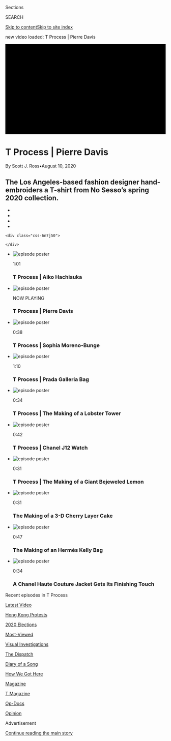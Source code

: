 <div id="app">

<div>

<div class="NYTAppHideMasthead css-ikk3s8 e1suatyy0">

<div class="section css-133zg39 e1suatyy2">

<div class="css-eph4ug er09x8g0">

<div class="css-6n7j50">

</div>

<span class="css-1dv1kvn">Sections</span>

<div class="css-10488qs">

<span class="css-1dv1kvn">SEARCH</span>

</div>

[Skip to content](#site-content)[Skip to site index](#site-index)

</div>

<div class="css-10698na e1huz5gh0">

</div>

</div>

</div>

</div>

<div data-aria-hidden="false">

<div id="site-content" data-role="main">

<div>

new video loaded: T Process | Pierre
Davis

<div>

<div class="css-z6smm2-videoContainer" data-role="button" tabindex="-1">

<div class="css-9jafkt-MastheadShadow">

</div>

<div class="css-11gu6ja-Overlay">

<div class="css-57kt75-PlayIconContainer">

<div class="css-1ct1iq3">

<div class="css-112r0at">

<div class="css-1ntlhln">

</div>

<div class="css-xyediy">

</div>

</div>

</div>

</div>

</div>

<div class="css-11kuxu4" style="width:100%;padding-bottom:56.25%;background:black">

<div class="css-122y91a">

</div>

</div>

</div>

<div class="css-1ap46ug">

<div class="css-1bacxw9">

<div class="css-ggwicp">

# <span>T Process | Pierre Davis</span>

<div class="css-19m31ns">

By Scott J. Ross<span class="css-1iknmmf">•</span>August 10,
2020

</div>

</div>

## The Los Angeles-based fashion designer hand-embroiders a T-shirt from No Sesso’s spring 2020 collection.

</div>

</div>

<div class="css-hn4bqd">

<div class="css-lsf37j">

<div class="css-x83khl">

<div class="css-141slpx">

<div class="css-d8bdto" data-role="toolbar" data-aria-label="Social Media Share buttons, Save button, and Comments Panel with current comment count" data-testid="share-tools">

  - 
  - 
  - 
  - 
    
    <div class="css-6n7j50">
    
    </div>

</div>

</div>

</div>

</div>

</div>

<div class="css-1iyuew3" disabled="">

</div>

<div class="css-1kpt05j">

  - [](https://www.nytimes3xbfgragh.onion/video/t-magazine/100000007260935/t-process-aiko-hachisuka.html?action=click&module=video-series-bar&region=header&pgtype=Article&playlistId=video/t-process)
    
    <div class="css-1aetz0h">
    
    ![episode
    poster](https://static01.graylady3jvrrxbe.onion/images/2020/08/10/t-magazine/10tmag-hachisuka/10tmag-hachisuka-square320.jpg)
    
    </div>
    
    <span class="css-1xigvfz">1:01</span>
    
    ### T Process | Aiko Hachisuka

  - <span class="css-1k4szha"></span>
    
    <div class="css-1aetz0h">
    
    ![episode
    poster](https://static01.graylady3jvrrxbe.onion/images/2020/08/10/t-magazine/10tmag-t-process-pierre-davis/10tmag-t-process-pierre-davis-square320.jpg)
    
    </div>
    
    <span class="css-1xigvfz"><span class="css-kraruq">NOW
    PLAYING</span></span>
    
    ### T Process | Pierre Davis

  - [](https://www.nytimes3xbfgragh.onion/video/t-magazine/design/100000007258999/t-process-sophia-moreno-bunge.html?action=click&module=video-series-bar&region=header&pgtype=Article&playlistId=video/t-process)
    
    <div class="css-1aetz0h">
    
    ![episode
    poster](https://static01.graylady3jvrrxbe.onion/images/2020/08/10/t-magazine/art/Tadobe-slide-F6M4/Tadobe-slide-F6M4-square320.jpg)
    
    </div>
    
    <span class="css-1xigvfz">0:38</span>
    
    ### T Process | Sophia Moreno-Bunge

  - [](https://www.nytimes3xbfgragh.onion/video/t-magazine/100000007129787/t-process-prada-galleria-bag.html?action=click&module=video-series-bar&region=header&pgtype=Article&playlistId=video/t-process)
    
    <div class="css-1aetz0h">
    
    ![episode
    poster](https://static01.graylady3jvrrxbe.onion/images/2020/05/12/t-magazine/12tmag-prada-galleria/12tmag-prada-galleria-square320.jpg)
    
    </div>
    
    <span class="css-1xigvfz">1:10</span>
    
    ### T Process | Prada Galleria Bag

  - [](https://www.nytimes3xbfgragh.onion/video/t-magazine/100000006981030/t-process-the-making-of-a-lobster-tower.html?action=click&module=video-series-bar&region=header&pgtype=Article&playlistId=video/t-process)
    
    <div class="css-1aetz0h">
    
    ![episode
    poster](https://static01.graylady3jvrrxbe.onion/images/2020/02/21/autossell/21tmag-banquets/21tmag-banquets-square320.png)
    
    </div>
    
    <span class="css-1xigvfz">0:34</span>
    
    ### T Process | The Making of a Lobster Tower

  - [](https://www.nytimes3xbfgragh.onion/video/t-magazine/100000006834800/t-process-chanel-j12-watch.html?action=click&module=video-series-bar&region=header&pgtype=Article&playlistId=video/t-process)
    
    <div class="css-1aetz0h">
    
    ![episode
    poster](https://static01.graylady3jvrrxbe.onion/images/2019/11/25/t-magazine/25tmag-chanel-watch/25tmag-chanel-watch-square320.jpg)
    
    </div>
    
    <span class="css-1xigvfz">0:42</span>
    
    ### T Process | Chanel J12 Watch

  - [](https://www.nytimes3xbfgragh.onion/video/t-magazine/100000006716047/t-process-the-making-of-a-giant-bejeweled-lemon.html?action=click&module=video-series-bar&region=header&pgtype=Article&playlistId=video/t-process)
    
    <div class="css-1aetz0h">
    
    ![episode
    poster](https://static01.graylady3jvrrxbe.onion/images/2019/09/20/t-magazine/12tmag-kathleenryan/12tmag-kathleenryan-square320.png)
    
    </div>
    
    <span class="css-1xigvfz">0:31</span>
    
    ### T Process | The Making of a Giant Bejeweled Lemon

  - [](https://www.nytimes3xbfgragh.onion/video/t-magazine/100000006363367/the-making-of-a-3-d-cherry-layer-cake.html?action=click&module=video-series-bar&region=header&pgtype=Article&playlistId=video/t-process)
    
    <div class="css-1aetz0h">
    
    ![episode
    poster](https://static01.graylady3jvrrxbe.onion/images/2019/02/21/t-magazine/21tmag-cake/21tmag-cake-square320.jpg)
    
    </div>
    
    <span class="css-1xigvfz">0:31</span>
    
    ### The Making of a 3-D Cherry Layer Cake

  - [](https://www.nytimes3xbfgragh.onion/video/t-magazine/fashion/100000006361342/the-making-of-an-hermes-kelly-bag.html?action=click&module=video-series-bar&region=header&pgtype=Article&playlistId=video/t-process)
    
    <div class="css-1aetz0h">
    
    ![episode
    poster](https://static01.graylady3jvrrxbe.onion/images/2019/02/19/t-magazine/19tmag-hermes/15tmag-hermes-square320-v4.jpg)
    
    </div>
    
    <span class="css-1xigvfz">0:47</span>
    
    ### The Making of an Hermès Kelly Bag

  - [](https://www.nytimes3xbfgragh.onion/video/t-magazine/100000006237069/a-chanel-haute-couture-jacket-gets-its-finishing-touch.html?action=click&module=video-series-bar&region=header&pgtype=Article&playlistId=video/t-process)
    
    <div class="css-1aetz0h">
    
    ![episode
    poster](https://static01.graylady3jvrrxbe.onion/images/2018/11/29/t-magazine/29tmag-chanel/29tmag-chanel-square320.jpg)
    
    </div>
    
    <span class="css-1xigvfz">0:34</span>
    
    ### A Chanel Haute Couture Jacket Gets Its Finishing Touch

</div>

<div class="css-1iyuew3">

</div>

</div>

<div>

<div id="T-Process" class="css-1ipv97n">

Recent episodes in <span class="css-1galvr2">T
Process</span>

</div>

<div class="css-1wapnqs" data-aria-labelledby="T-Process">

<div class="css-1gce877">

<div>

<div style="border:0;clip:rect(0 0 0 0);height:1px;margin:-1px;overflow:hidden;white-space:nowrap;padding:0;width:1px;position:absolute" data-role="log" data-aria-live="assertive">

</div>

<div style="border:0;clip:rect(0 0 0 0);height:1px;margin:-1px;overflow:hidden;white-space:nowrap;padding:0;width:1px;position:absolute" data-role="log" data-aria-live="assertive">

</div>

<div style="border:0;clip:rect(0 0 0 0);height:1px;margin:-1px;overflow:hidden;white-space:nowrap;padding:0;width:1px;position:absolute" data-role="log" data-aria-live="polite">

</div>

<div style="border:0;clip:rect(0 0 0 0);height:1px;margin:-1px;overflow:hidden;white-space:nowrap;padding:0;width:1px;position:absolute" data-role="log" data-aria-live="polite">

</div>

</div>

</div>

</div>

</div>

<div class="css-x9go3y">

<div>

</div>

</div>

<div class="css-1510v7r">

<div class="css-2413ja">

<div class="css-1bhkq9y">

[](/video)

<div class="css-ywf6j7">

</div>

<div class="css-1y4kgfw">

</div>

</div>

<div class="css-wadcla">

<div class="css-8lsp7v">

[Latest Video](/video/latest-video)

</div>

<div class="css-8lsp7v">

[Hong Kong Protests](/video/hk-protest)

</div>

<div class="css-8lsp7v">

[2020 Elections](/video/2020-Elections)

</div>

<div class="css-8lsp7v">

[Most-Viewed](/video/Most-Viewed)

</div>

<div class="css-8lsp7v">

[Visual Investigations](/video/investigations)

</div>

<div class="css-8lsp7v">

[The Dispatch](/video/on-the-ground)

</div>

<div class="css-8lsp7v">

[Diary of a Song](/video/diaryofasong)

</div>

<div class="css-8lsp7v">

[How We Got Here](/video/how-we-got-here)

</div>

<div class="css-8lsp7v">

[Magazine](/video/magazine)

</div>

<div class="css-8lsp7v">

[T Magazine](/video/t-magazine)

</div>

<div class="css-8lsp7v">

[Op-Docs](/video/op-docs)

</div>

<div class="css-8lsp7v">

[Opinion](/video/opinion)

</div>

</div>

</div>

</div>

<div class="css-1ej6u1y">

<div id="bottom-wrapper" class="css-16far3i eaca97t0" type="bottom">

<div id="bottom-slug" class="css-1tag3rd eaca97t1">

Advertisement

</div>

[Continue reading the main
story](#after-bottom)

<div id="bottom" class="ad bottom-wrapper" style="text-align:center;height:100%;display:block">

</div>

<div id="after-bottom">

</div>

</div>

</div>

</div>

</div>

## Site Index

<div>

</div>

## Site Information Navigation

  - [© <span>2020</span> <span>The New York Times
    Company</span>](https://help.nytimes3xbfgragh.onion/hc/en-us/articles/115014792127-Copyright-notice)

<!-- end list -->

  - [NYTCo](https://www.nytco.com/)
  - [Contact
    Us](https://help.nytimes3xbfgragh.onion/hc/en-us/articles/115015385887-Contact-Us)
  - [Work with us](https://www.nytco.com/careers/)
  - [Advertise](https://nytmediakit.com/)
  - [T Brand Studio](http://www.tbrandstudio.com/)
  - [Your Ad
    Choices](https://www.nytimes3xbfgragh.onion/privacy/cookie-policy#how-do-i-manage-trackers)
  - [Privacy](https://www.nytimes3xbfgragh.onion/privacy)
  - [Terms of
    Service](https://help.nytimes3xbfgragh.onion/hc/en-us/articles/115014893428-Terms-of-service)
  - [Terms of
    Sale](https://help.nytimes3xbfgragh.onion/hc/en-us/articles/115014893968-Terms-of-sale)
  - [Site
    Map](https://spiderbites.nytimes3xbfgragh.onion)
  - [Help](https://help.nytimes3xbfgragh.onion/hc/en-us)
  - [Subscriptions](https://www.nytimes3xbfgragh.onion/subscription?campaignId=37WXW)

</div>

</div>
